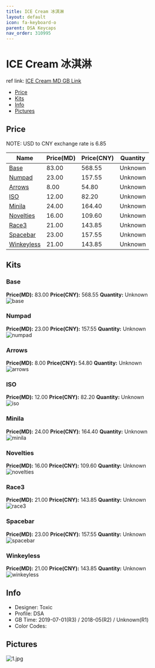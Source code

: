 ```yaml
---
title: ICE Cream 冰淇淋
layout: default
icon: fa-keyboard-o
parent: DSA Keycaps
nav_order: 310995
---
```


# ICE Cream 冰淇淋

ref link: [ICE Cream MD GB Link](https://drop.com/buy/dsa-ice-cream-custom-keycap-set)  

* [Price](#price)  
* [Kits](#kits)  
* [Info](#info)  
* [Pictures](#pictures)  


## Price  
NOTE: USD to CNY exchange rate is 6.85

| Name          | Price(MD)    |  Price(CNY) | Quantity |
| ------------- | ------------ |  ---------- | -------- |
|[Base](#base)|83.00|568.55|Unknown|
|[Numpad](#numpad)|23.00|157.55|Unknown|
|[Arrows](#arrows)|8.00|54.80|Unknown|
|[ISO](#iso)|12.00|82.20|Unknown|
|[Minila](#minila)|24.00|164.40|Unknown|
|[Novelties](#novelties)|16.00|109.60|Unknown|
|[Race3](#race3)|21.00|143.85|Unknown|
|[Spacebar](#spacebar)|23.00|157.55|Unknown|
|[Winkeyless](#winkeyless)|21.00|143.85|Unknown|


## Kits  
### Base  
**Price(MD):** 83.00    **Price(CNY):** 568.55    **Quantity:** Unknown  
<img src="{{ 'assets/images/dsa-keycaps/icecream/kits_pics/base.jpg' | relative_url }}" alt="base" class="image featured">

### Numpad  
**Price(MD):** 23.00    **Price(CNY):** 157.55    **Quantity:** Unknown  
<img src="{{ 'assets/images/dsa-keycaps/icecream/kits_pics/numpad.jpg' | relative_url }}" alt="numpad" class="image featured">

### Arrows  
**Price(MD):** 8.00    **Price(CNY):** 54.80    **Quantity:** Unknown  
<img src="{{ 'assets/images/dsa-keycaps/icecream/kits_pics/arrows.jpg' | relative_url }}" alt="arrows" class="image featured">

### ISO  
**Price(MD):** 12.00    **Price(CNY):** 82.20    **Quantity:** Unknown  
<img src="{{ 'assets/images/dsa-keycaps/icecream/kits_pics/iso.jpg' | relative_url }}" alt="iso" class="image featured">

### Minila  
**Price(MD):** 24.00    **Price(CNY):** 164.40    **Quantity:** Unknown  
<img src="{{ 'assets/images/dsa-keycaps/icecream/kits_pics/minila.jpg' | relative_url }}" alt="minila" class="image featured">

### Novelties  
**Price(MD):** 16.00    **Price(CNY):** 109.60    **Quantity:** Unknown  
<img src="{{ 'assets/images/dsa-keycaps/icecream/kits_pics/novelties.jpg' | relative_url }}" alt="novelties" class="image featured">

### Race3  
**Price(MD):** 21.00    **Price(CNY):** 143.85    **Quantity:** Unknown  
<img src="{{ 'assets/images/dsa-keycaps/icecream/kits_pics/race3.jpg' | relative_url }}" alt="race3" class="image featured">

### Spacebar  
**Price(MD):** 23.00    **Price(CNY):** 157.55    **Quantity:** Unknown  
<img src="{{ 'assets/images/dsa-keycaps/icecream/kits_pics/spacebar.jpg' | relative_url }}" alt="spacebar" class="image featured">

### Winkeyless  
**Price(MD):** 21.00    **Price(CNY):** 143.85    **Quantity:** Unknown  
<img src="{{ 'assets/images/dsa-keycaps/icecream/kits_pics/winkeyless.jpg' | relative_url }}" alt="winkeyless" class="image featured">


## Info  
* Designer: Toxic  
* Profile: DSA  
* GB Time: 2019-07-01(R3) / 2018-05(R2) / Unknown(R1)  
* Color Codes:   


## Pictures  
<img src="{{ 'assets/images/dsa-keycaps/icecream/rendering_pics/1.jpg' | relative_url }}" alt="1.jpg" class="image featured">

